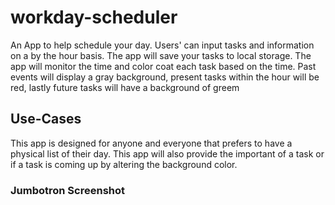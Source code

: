 # workday-scheduler
An App to help schedule your day. Users' can input tasks and information on a by the hour basis. The app will save your tasks to local storage. The app will monitor the time and color coat each task based on the time. Past events will display a gray background, present tasks within the hour will be red, lastly future tasks will have a background of greem

## Use-Cases
This app is designed for anyone and everyone that prefers to have a physical list of their day. This app will also provide the important of a task or if a task is coming up by altering the background color. 


### Jumbotron Screenshot 
